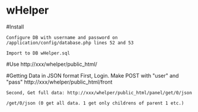 # wHelper

#Install

	Configure DB with username and password on /application/config/database.php lines 52 and 53

	Import to DB wHelper.sql

#Use
	http://xxx/whelper/public_html/

#Getting Data in JSON format
	First, Login. Make POST with "user" and "pass" http://xxx/whelper/public_html/front
		
	Second, Get full data: http://xxx/whelper/public_html/panel/get/0/json

	/get/0/json (0 get all data. 1 get only childrens of parent 1 etc.)
